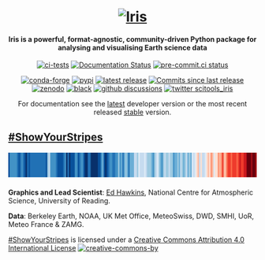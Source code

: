 <h1 align="center">
  <a href="https://scitools-iris.readthedocs.io/en/latest/">
   <img src="https://scitools-iris.readthedocs.io/en/latest/_static/iris-logo-title.svg" alt="Iris" width="300"></a><br>
</h1>


<h4 align="center">
    Iris is a powerful, format-agnostic, community-driven Python package for
    analysing and visualising Earth science data
</h4>

<p align="center">
<a href="https://github.com/SciTools/iris/actions/workflows/ci-tests.yml">
<img src="https://github.com/SciTools/iris/actions/workflows/ci-tests.yml/badge.svg?branch=main"
     alt="ci-tests"></a>
<a href="https://scitools-iris.readthedocs.io/en/latest/?badge=latest">
<img src="https://readthedocs.org/projects/scitools-iris/badge/?version=latest"
     alt="Documentation Status"></a>
<a href="https://results.pre-commit.ci/latest/github/SciTools/iris/main">
<img src="https://results.pre-commit.ci/badge/github/SciTools/iris/main.svg"
     alt="pre-commit.ci status"></a>
</p>

<p align="center">
<a href="https://anaconda.org/conda-forge/iris">
<img src="https://img.shields.io/conda/v/conda-forge/iris?color=orange&label=conda-forge%7Ciris&logo=conda-forge&logoColor=white"
     alt="conda-forge"></a>
<a href="https://pypi.org/project/scitools-iris">
<img src="https://img.shields.io/pypi/v/scitools-iris?color=orange&label=pypi%7Cscitools-iris&logo=python&logoColor=white"
     alt="pypi"></a>
<a href="https://github.com/SciTools/iris/releases">
<img src="https://img.shields.io/github/v/release/scitools/iris"
     alt="latest release"></a>
<a href="https://github.com/SciTools/iris/commits/main">
<img src="https://img.shields.io/github/commits-since/SciTools/iris/latest.svg"
     alt="Commits since last release"></a>
<a href="https://zenodo.org/badge/latestdoi/5312648">
<img src="https://zenodo.org/badge/5312648.svg"
     alt="zenodo"></a>
<a href="https://github.com/psf/black">
<img src="https://img.shields.io/badge/code%20style-black-000000.svg"
     alt="black"></a>
<a href="https://github.com/SciTools/iris/discussions">
<img src="https://img.shields.io/badge/github-discussions-yellow?style=social&logo=github&style=plastic"
     alt="github discussions"></a>
<a href="https://twitter.com/scitools_iris">
<img src="https://img.shields.io/twitter/follow/scitools_iris?color=yellow&label=twitter%7Cscitools_iris&logo=twitter&style=plastic"
     alt="twitter scitools_iris"></a>
</p>

<p align="center">
For documentation see the 
<a href="https://scitools-iris.readthedocs.io/en/latest/">latest</a>  
developer version or the most recent released
<a href="https://scitools-iris.readthedocs.io/en/stable/">stable</a> version.
</p>

## [#ShowYourStripes](https://showyourstripes.info/s/globe)

<h4 align="center">
  <a href="https://showyourstripes.info/s/globe">
    <img src="https://raw.githubusercontent.com/ed-hawkins/show-your-stripes/master/2021/GLOBE---1850-2021-MO.png"
         height="50" width="800"
         alt="#showyourstripes Global 1850-2021"></a>
</h4>

**Graphics and Lead Scientist**: [Ed Hawkins](http://www.met.reading.ac.uk/~ed/home/index.php), National Centre for Atmospheric Science, University of Reading.

**Data**: Berkeley Earth, NOAA, UK Met Office, MeteoSwiss, DWD, SMHI, UoR, Meteo France & ZAMG.

<p>
<a href="https://showyourstripes.info/s/globe">#ShowYourStripes</a> is licensed under a
<a href="https://creativecommons.org/licenses/by/4.0/">Creative Commons Attribution 4.0 International License</a>
<a href="https://creativecommons.org/licenses/by/4.0/">
  <img src="https://i.creativecommons.org/l/by/4.0/80x15.png" alt="creative-commons-by" style="border-width:0"></a>
</p>


